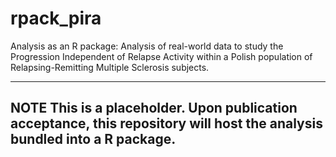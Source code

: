 # rpack_pira
Analysis as an R package: Analysis of real-world data to study the Progression Independent of Relapse Activity within a Polish population of Relapsing-Remitting Multiple Sclerosis subjects.

---
**NOTE**
This is a placeholder. Upon publication acceptance, this repository will host the analysis bundled into a R package.
---
